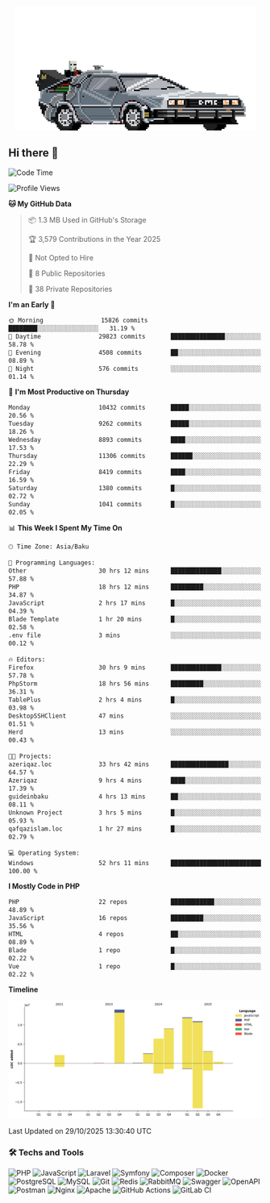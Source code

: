 <!--WALLPAPER-->
<p align='center'>
  <img src='assets/wallpapers/22.gif' alt='Banner'>
</p>
<!--/WALLPAPER-->

## Hi there 👋

<!--START_SECTION:waka-->
![Code Time](http://img.shields.io/badge/Code%20Time-587%20hrs%2040%20mins-blue)

![Profile Views](http://img.shields.io/badge/Profile%20Views-0-blue)

**🐱 My GitHub Data** 

> 📦 1.3 MB Used in GitHub's Storage 
 > 
> 🏆 3,579 Contributions in the Year 2025
 > 
> 🚫 Not Opted to Hire
 > 
> 📜 8 Public Repositories 
 > 
> 🔑 38 Private Repositories 
 > 
**I'm an Early 🐤** 

```text
🌞 Morning                15826 commits       ████████░░░░░░░░░░░░░░░░░   31.19 % 
🌆 Daytime                29823 commits       ███████████████░░░░░░░░░░   58.78 % 
🌃 Evening                4508 commits        ██░░░░░░░░░░░░░░░░░░░░░░░   08.89 % 
🌙 Night                  576 commits         ░░░░░░░░░░░░░░░░░░░░░░░░░   01.14 % 
```
📅 **I'm Most Productive on Thursday** 

```text
Monday                   10432 commits       █████░░░░░░░░░░░░░░░░░░░░   20.56 % 
Tuesday                  9262 commits        █████░░░░░░░░░░░░░░░░░░░░   18.26 % 
Wednesday                8893 commits        ████░░░░░░░░░░░░░░░░░░░░░   17.53 % 
Thursday                 11306 commits       ██████░░░░░░░░░░░░░░░░░░░   22.29 % 
Friday                   8419 commits        ████░░░░░░░░░░░░░░░░░░░░░   16.59 % 
Saturday                 1380 commits        █░░░░░░░░░░░░░░░░░░░░░░░░   02.72 % 
Sunday                   1041 commits        █░░░░░░░░░░░░░░░░░░░░░░░░   02.05 % 
```


📊 **This Week I Spent My Time On** 

```text
🕑︎ Time Zone: Asia/Baku

💬 Programming Languages: 
Other                    30 hrs 12 mins      ██████████████░░░░░░░░░░░   57.88 % 
PHP                      18 hrs 12 mins      █████████░░░░░░░░░░░░░░░░   34.87 % 
JavaScript               2 hrs 17 mins       █░░░░░░░░░░░░░░░░░░░░░░░░   04.39 % 
Blade Template           1 hr 20 mins        █░░░░░░░░░░░░░░░░░░░░░░░░   02.58 % 
.env file                3 mins              ░░░░░░░░░░░░░░░░░░░░░░░░░   00.12 % 

🔥 Editors: 
Firefox                  30 hrs 9 mins       ██████████████░░░░░░░░░░░   57.78 % 
PhpStorm                 18 hrs 56 mins      █████████░░░░░░░░░░░░░░░░   36.31 % 
TablePlus                2 hrs 4 mins        █░░░░░░░░░░░░░░░░░░░░░░░░   03.98 % 
DesktopSSHClient         47 mins             ░░░░░░░░░░░░░░░░░░░░░░░░░   01.51 % 
Herd                     13 mins             ░░░░░░░░░░░░░░░░░░░░░░░░░   00.43 % 

🐱‍💻 Projects: 
azeriqaz.loc             33 hrs 42 mins      ████████████████░░░░░░░░░   64.57 % 
Azeriqaz                 9 hrs 4 mins        ████░░░░░░░░░░░░░░░░░░░░░   17.39 % 
guideinbaku              4 hrs 13 mins       ██░░░░░░░░░░░░░░░░░░░░░░░   08.11 % 
Unknown Project          3 hrs 5 mins        █░░░░░░░░░░░░░░░░░░░░░░░░   05.93 % 
qafqazislam.loc          1 hr 27 mins        █░░░░░░░░░░░░░░░░░░░░░░░░   02.79 % 

💻 Operating System: 
Windows                  52 hrs 11 mins      █████████████████████████   100.00 % 
```

**I Mostly Code in PHP** 

```text
PHP                      22 repos            ████████████░░░░░░░░░░░░░   48.89 % 
JavaScript               16 repos            █████████░░░░░░░░░░░░░░░░   35.56 % 
HTML                     4 repos             ██░░░░░░░░░░░░░░░░░░░░░░░   08.89 % 
Blade                    1 repo              █░░░░░░░░░░░░░░░░░░░░░░░░   02.22 % 
Vue                      1 repo              █░░░░░░░░░░░░░░░░░░░░░░░░   02.22 % 
```



**Timeline**

![Lines of Code chart](https://raw.githubusercontent.com/feridnesibzade/feridnesibzade/main/assets/bar_graph.png)


 Last Updated on 29/10/2025 13:30:40 UTC
<!--END_SECTION:waka-->

### 🛠️ Techs and Tools

![PHP](https://img.shields.io/badge/PHP-777BB4?style=for-the-badge&logo=php&logoColor=white)
![JavaScript](https://img.shields.io/badge/JavaScript-F7DF1E?style=for-the-badge&logo=javascript&logoColor=000)
![Laravel](https://img.shields.io/badge/Laravel-F55247?style=for-the-badge&logo=laravel&logoColor=white)
![Symfony](https://img.shields.io/badge/Symfony-000000?style=for-the-badge&logo=symfony&logoColor=white)
![Composer](https://img.shields.io/badge/Composer-885630?style=for-the-badge&logo=composer&logoColor=white)
![Docker](https://img.shields.io/badge/Docker-2496ED?style=for-the-badge&logo=docker&logoColor=white)
![PostgreSQL](https://img.shields.io/badge/PostgreSQL-4169E1?style=for-the-badge&logo=postgresql&logoColor=white)
![MySQL](https://img.shields.io/badge/MySQL-4479A1?style=for-the-badge&logo=mysql&logoColor=white)
![Git](https://img.shields.io/badge/Git-F05032?style=for-the-badge&logo=git&logoColor=white)
![Redis](https://img.shields.io/badge/Redis-DC382D?style=for-the-badge&logo=redis&logoColor=white)
![RabbitMQ](https://img.shields.io/badge/RabbitMQ-FF6600?style=for-the-badge&logo=rabbitmq&logoColor=white)
![Swagger](https://img.shields.io/badge/Swagger-85EA2D?style=for-the-badge&logo=swagger&logoColor=black)
![OpenAPI](https://img.shields.io/badge/OpenAPI-6BA539?style=for-the-badge&logo=openapiinitiative&logoColor=white)
![Postman](https://img.shields.io/badge/Postman-FF6C37?style=for-the-badge&logo=postman&logoColor=white)
![Nginx](https://img.shields.io/badge/Nginx-009639?style=for-the-badge&logo=nginx&logoColor=white)
![Apache](https://img.shields.io/badge/Apache-D22128?style=for-the-badge&logo=apache&logoColor=white)
![GitHub Actions](https://img.shields.io/badge/GitHub%20Actions-2088FF?style=for-the-badge&logo=githubactions&logoColor=white)
![GitLab CI](https://img.shields.io/badge/GitLab%20CI-FC6D26?style=for-the-badge&logo=gitlab&logoColor=white)

